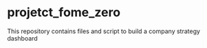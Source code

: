 # projetct_fome_zero
This repository contains files and script to build a company strategy dashboard
